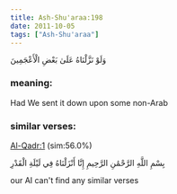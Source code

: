 ```yaml
---
title: Ash-Shu'araa:198
date: 2011-10-05
tags: ["Ash-Shu'araa"]
---
```

وَلَوْ نَزَّلْنَاهُ عَلَىٰ بَعْضِ الْأَعْجَمِينَ
### meaning: 
Had We sent it down upon some non-Arab
### similar verses: 

[Al-Qadr:1](/97/1) (sim:56.0%)

بِسْمِ اللَّهِ الرَّحْمَٰنِ الرَّحِيمِ إِنَّا أَنْزَلْنَاهُ فِي لَيْلَةِ الْقَدْرِ

our AI can't find any similar verses



